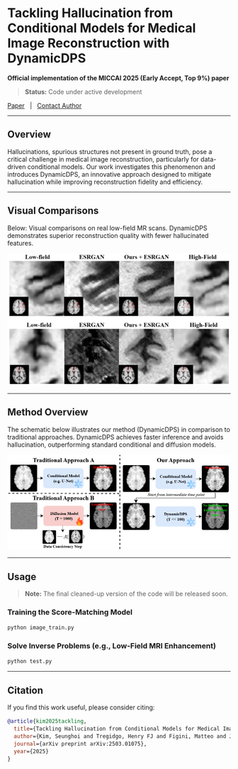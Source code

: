 # Tackling Hallucination from Conditional Models for Medical Image Reconstruction with DynamicDPS

**Official implementation of the MICCAI 2025 (Early Accept, Top 9%) paper**

> **Status:** Code under active development

[Paper](https://arxiv.org/pdf/2503.01075) &nbsp;&nbsp;|&nbsp;&nbsp; [Contact Author](mailto:seunghoi.kim.17@ucl.ac.uk)

---

## Overview

Hallucinations, spurious structures not present in ground truth, pose a critical challenge in medical image reconstruction, particularly for data-driven conditional models. Our work investigates this phenomenon and introduces DynamicDPS, an innovative approach designed to mitigate hallucination while improving reconstruction fidelity and efficiency.

---

## Visual Comparisons

Below: Visual comparisons on real low-field MR scans. DynamicDPS demonstrates superior reconstruction quality with fewer hallucinated features.

![Visual comparisons on real low-field MR scans](imgs/results_real.png)

---

## Method Overview

The schematic below illustrates our method (DynamicDPS) in comparison to traditional approaches. DynamicDPS achieves faster inference and avoids hallucination, outperforming standard conditional and diffusion models.

![Schematic overview: DynamicDPS vs. traditional approaches](imgs/method_simple.png)

---

## Usage

> **Note:** The final cleaned-up version of the code will be released soon.

### Training the Score-Matching Model
```bash
python image_train.py
```

### Solve Inverse Problems (e.g., Low-Field MRI Enhancement)
```bash
python test.py
```

---

## Citation

If you find this work useful, please consider citing:
```bibtex
@article{kim2025tackling,
  title={Tackling Hallucination from Conditional Models for Medical Image Reconstruction with DynamicDPS},
  author={Kim, Seunghoi and Tregidgo, Henry FJ and Figini, Matteo and Jin, Chen and Joshi, Sarang and Alexander, Daniel C},
  journal={arXiv preprint arXiv:2503.01075},
  year={2025}
}
```
